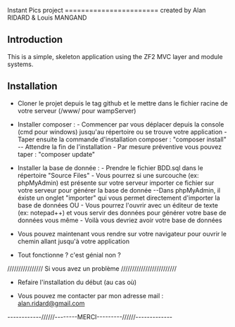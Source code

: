 Instant Pics project
======================= created by Alan RIDARD & Louis MANGAND

Introduction
------------
This is a simple, skeleton application using the ZF2 MVC layer and module
systems.

Installation 
---------------------------

- Cloner le projet depuis le tag github et le mettre dans le fichier racine de votre serveur (/www/ pour wampServer)

- Installer composer :
        - Commencer par vous déplacer depuis la console (cmd pour windows) jusqu'au répertoire ou se trouve votre application
        - Taper ensuite la commande d'installation composer : "composer install" -- Attendre la fin de l'installation
        - Par mesure préventive vous pouvez taper : "composer update"

- Installer la base de donnée :
        - Prendre le fichier BDD.sql dans le répertoire "Source Files"
        - Vous pourrez si une surcouche (ex: phpMyAdmin) est présente sur votre serveur importer ce fichier sur votre serveur pour générer la base de donnée
            --Dans phpMyAdmin, il éxiste un onglet "importer" qui vous permet directement d'importer la base de données
        OU 
        - Vous pourrez l'ouvrir avec un éditeur de texte (ex: notepad++) et vous servir des données pour générer votre base de données vous même 
        - Voilà vous devriez avoir votre base de données

- Vous pouvez maintenant vous rendre sur votre navigateur pour ouvrir le chemin allant jusqu'à votre application

- Tout fonctionne ? c'est génial non ?

//////////////// Si vous avez un problème /////////////////////////

- Refaire l'installation du début (au cas où) 

- Vous pouvez me contacter par mon adresse mail : alan.ridard@gmail.com


------------//////--------MERCI---------//////-------------